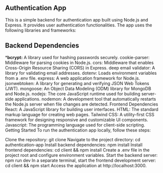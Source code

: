 ## Authentication App
This is a simple backend for authentication app built using Node.js and Express. It provides user authentication  functionalities. The app uses the following libraries and frameworks:

## Backend Dependencies
***bcrypt:** A library used for hashing passwords securely.
cookie-parser: Middleware for parsing cookies in Node.js.
cors: Middleware that enables Cross-Origin Resource Sharing (CORS) in Express.
deep email validator: A library for validating email addresses.
dotenv: Loads environment variables from a .env file.
express: A web application framework for Node.js.
jsonwebtoken: A library for generating and verifying JSON Web Tokens (JWT).
mongoose: An Object Data Modeling (ODM) library for MongoDB and Node.js.
nodejs: The core JavaScript runtime used for building server-side applications.
nodemon: A development tool that automatically restarts the Node.js server when file changes are detected.
Frontend Dependencies
React: A JavaScript library for building user interfaces.
HTML: The standard markup language for creating web pages.
Tailwind CSS: A utility-first CSS framework for designing responsive and customizable UI components.
Javascript: The programming language used for client-side scripting.
Getting Started
To run the authentication app locally, follow these steps:

Clone the repository: git clone <repository-url>
Navigate to the project directory: cd authentication-app
Install backend dependencies: npm install
Install frontend dependencies: cd client && npm install
Create a .env file in the project root and configure environment variables.
Start the backend server: npm run dev
In a separate terminal, start the frontend development server: cd client && npm start
Access the application at http://localhost:3000.
